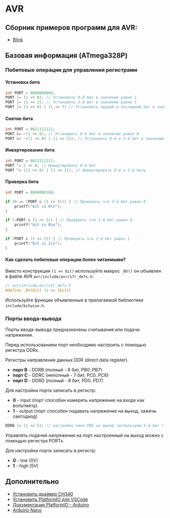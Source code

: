 # AVR

## Сборник примеров программ для AVR:

- [Blink](./src/main-blink.cpp)

## Базовая информация (ATmega328P)

### Побитовые операции для управления регистрами

#### Установка бита

```c
int PORT = 0b00000000;
PORT |= (1 << 0); // Установить 0-й бит в значение равно 1
PORT |= (1 << 2); // Установить 2-й бит в значение равно 1
PORT |= (1 << 0) | (1 << 7) // Установить первый и последний бит в значение равно 1
```

#### Снятие бита

```c
int PORT = 0b11111111;
PORT &= ~(1 << 0); // Установить 0-й бит в значение равно 0
PORT &= ~((1 << 0) | (1 << 2)); // Установить 0-й и 2-й бит в значение равно 0
```

#### Инвертирование бита

```c
int PORT = 0b11111111;
PORT ^= 1 << 0; // Инвертировать 0-й бит
PORT ^= ((1 << 0) | (1 << 2)); // Инвертировать 0-й и 2-й биты
```

#### Проверка бита

```c
int PORT = 0b00000100;

if (0 == (PORT & (1 << 3))) { // Проверить что 3-й бит равен 0
    printf("bit is 0\n");
}

if (~PORT & (1 << 3)) { // Проверить что 3-й бит равен 0
    printf("bit is 0\n");
}

if (PORT & (1 << 2)) { // Проверить что 2-й бит равен 1
    printf("bit is 1\n");
}
```

#### Как сделать побитовые операции более читаемыми?

Вместо конструкции `(1 << bit)` используйте макрос `_BV()` он объявлен в файле AVR `avr/include/avr/sfr_defs.h`:

```c
// avr/include/avr/sfr_defs.h
#define _BV(bit) (1 << (bit))
```

Используйте функции объявленные в прилагаемой библиотеке `include/bitwise.h`.

### Порты ввода-вывода

Порты ввода-вывода предназначены считывания или подачи напряжения.

Перед использованием порт необходимо настроить с помощью регистра DDRx.

Регистры направления данных DDR (direct data register).

- **порт B** - DDRB (полный - 8 бит, PB0..PB7)
- **порт C** - DDRC (неполный - 7 бит, PC0..PC6)
- **порт D** - DDRD (полный - 8 бит, PD0..PD7)

Для настройки порта записать в регистр:

- **0** - input (порт способен измерять напряжение на входе как вольтметр)
- **1** - output (порт способен подавать напряжение на выход, зажечь светодиод)

```c
DDRB |= (1 << 5); // настройка пина PB5 на выход (используем 5-й бит т.к. нумерация порта PB начинается с 0)
```

Управлять подачей напряжения на порт настроенный на выход можно с помощью регистра PORTx.

Для настройки порта записать в регистр:

- **0** - low (0V)
- **1** - high (5V)

## Дополнительно

- [Установить драйвер CH340](http://www.wch-ic.com/downloads/CH341SER_MAC_ZIP.html)
- [Установить PlatformIO для VSCode](https://platformio.org)
- [Документация PlatformIO - Arduino](https://docs.platformio.org/en/stable/frameworks/arduino.html)
- [Arduino Nano](https://docs.arduino.cc/hardware/nano)
